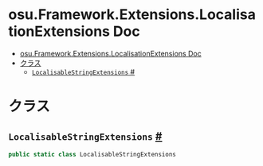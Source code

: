 # osu.Framework.Extensions.LocalisationExtensions Doc
- [osu.Framework.Extensions.LocalisationExtensions Doc](#osuframeworkextensionslocalisationextensions-doc)
- [クラス](#クラス)
  - [`LocalisableStringExtensions` #](#localisablestringextensions-)


# クラス
## `LocalisableStringExtensions` [#](https://github.com/ppy/osu-framework/blob/master/osu.Framework/Extensions/LocalisationExtensions/LocalisableStringExtensions.cs#L9)
```csharp
public static class LocalisableStringExtensions
```
